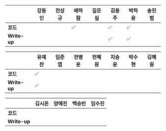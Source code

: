 |              | 강동인 |        전상규      | 배하람 | 길은실 | 김용주 | 박하윤 | 송진범 |
| ------------ | ------ | ----------------- | ------ | ------ | ------- | ------ | ------ |
| **코드**     ||| :white_check_mark: |        | :white_check_mark: |  :white_check_mark:      |        |
| **Write-up** |||  |        | :white_check_mark: |  :white_check_mark:      |        |

|              | 유예찬 | 임준엽 | 전병운 | 전혜원 | 지승윤 | 박수현 | 김혜원 |
| ------------ | ------ | ------ | ------ | ------ | ------ | ------ | ------ |
| **코드**     | :white_check_mark: |        |  |        |        |        ||
| **Write-up** | :white_check_mark: |        |        |        ||        ||

|              | 김시온 | 양예진 | 백승빈 | 임수진 |
| ------------ | :----: | :----: | :----: | :----------: |
| **코드**     ||||  |
| **Write-up** ||||  |

